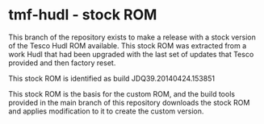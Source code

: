 # tmf-hudl - stock ROM

This branch of the repository exists to make a release with a stock version of the Tesco Hudl ROM available.  This stock
ROM was extracted from a work Hudl that had been upgraded with the last set of updates that Tesco provided and then
factory reset.

This stock ROM is identified as build JDQ39.20140424.153851

This stock ROM is the basis for the custom ROM, and the build tools provided in the main branch of this repository downloads
the stock ROM and applies modification to it to create the custom version.
